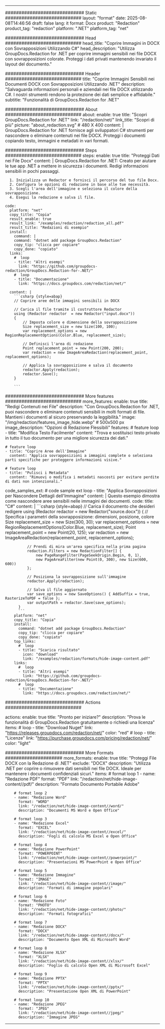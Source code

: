 
---
############################# Static ############################
layout: "format"
date:  2025-08-08T14:46:56
draft: false
lang: it
format: Docx
product: "Redaction"
product_tag: "redaction"
platform: ".NET"
platform_tag: "net"

############################# Head ############################
head_title: "Coprire Immagini in DOCX con Sovrapposizioni Utilizzando C#"
head_description: "Utilizza GroupDocs.Redaction for .NET per coprire immagini sensibili nei file DOCX con sovrapposizioni colorate. Proteggi i dati privati mantenendo invariato il layout del documento."

############################# Header ############################
title: "Coprire Immagini Sensibili nei Documenti DOCX con Sovrapposizioni Utilizzando .NET" 
description: "Salvaguarda informazioni personali e aziendali nei file DOCX utilizzando C#. I nostri strumenti rendono la protezione dei dati semplice e affidabile."
subtitle: "Funzionalità di GroupDocs.Redaction for .NET" 

############################# About ############################
about:
    enable: true
    title: "Scopri GroupDocs.Redaction for .NET"
    link: "/redaction/net/"
    link_title: "Scopri di più"
    picture: "about_redaction.svg" # 480 X 400
    content: |
       GroupDocs.Redaction for .NET fornisce agli sviluppatori C# strumenti per nascondere o eliminare contenuti nei file DOCX. Proteggi i documenti copiando testo, immagini e metadati in vari formati.

############################# Steps ############################
steps:
    enable: true
    title: "Proteggi Dati nei File Docx"
    content: |
      GroupDocs.Redaction for .NET: Creato per aiutare le tue app .NET a mettere in sicurezza i documenti. Redigi informazioni sensibili in pochi passaggi.
      
      1. Inizializza un Redactor e fornisci il percorso del tuo file Docx.
      2. Configura le opzioni di redazione in base alle tue necessità.
      3. Scegli l'area dell'immagine e seleziona il colore della sovrapposizione.
      4. Esegui la redazione e salva il file.
   
    code:
      platform: "net"
      copy_title: "Copia"
      result_enable: true
      result_link: "/examples/redaction/redaction_all.pdf"
      result_title: "Redazioni di esempio"
      install:
        command: |
        command: "dotnet add package GroupDocs.Redaction"
        copy_tip: "clicca per copiare"
        copy_done: "copiato"
      links:
        #  loop
        - title: "Altri esempi"
          link: "https://github.com/groupdocs-redaction/GroupDocs.Redaction-for-.NET/"
        #  loop
        - title: "Documentazione"
          link: "https://docs.groupdocs.com/redaction/net/"
          
      content: |
        ```csharp {style=abap}
        // Coprire aree delle immagini sensibili in DOCX

        // Carica il file tramite il costruttore Redactor
        using (Redactor redactor  = new Redactor("input.docx"))
        {
            // Imposta colore e dimensione della sovrapposizione
            Size replacement_size = new Size(100, 100);
            var replacement_options = new RegionReplacementOptions(Color.Blue, replacement_size);

            // Definisci l'area di redazione
            Point replacement_point = new Point(200, 200);
            var redaction = new ImageAreaRedaction(replacement_point, replacement_options);
            
            // Applica la sovrapposizione e salva il documento
            redactor.Apply(redaction);
            redactor.Save();
        }
        
        ```            


############################# More features ############################
more_features:
  enable: true
  title: "Redigi Contenuti nei File"
  description: "Con GroupDocs.Redaction for .NET, puoi nascondere o eliminare contenuti sensibili in molti formati di file. Mantieni i documenti al sicuro preservando la leggibilità."
  image: "/img/redaction/features_image_hide.webp" # 500x500 px
  image_description: "Opzioni di Redazione Flessibili"
  features:
    # feature loop
    - title: "Modifica Testo Facilmente"
      content: "Trova e sostituisci testo privato in tutto il tuo documento per una migliore sicurezza dei dati."

    # feature loop
    - title: "Coprire Aree dell'Immagine"
      content: "Applica sovrapposizioni a immagini complete o seleziona parti specifiche per proteggere informazioni visive."

    # feature loop
    - title: "Pulisci i Metadata"
      content: "Rimuovi o modifica i metadati nascosti per evitare perdite di dati non intenzionali."
      
  code_samples_ext:
    # code sample ext loop
    - title: "Applica Sovrapposizioni per Nascondere Dettagli dell'Immagine"
      content: |
        Questo esempio dimostra come nascondere aree sensibili nelle immagini dei documenti.
      code:
        title: "C#"
        content: |
          ```csharp {style=abap}
          //  Carica il documento che desideri redigere
          using (Redactor redactor  = new Redactor("source.docx"))
          {
              // Specifica i parametri della sovrapposizione: dimensioni, posizione, colore
              Size replacement_size = new Size(300, 30);
              var replacement_options = new RegionReplacementOptions(Color.Blue, replacement_size);
              Point replacement_point = new Point(20, 125);
              var redaction = new ImageAreaRedaction(replacement_point, replacement_options);
 
              // Prendi di mira un'area specifica nella prima pagina
              redaction.Filters = new RedactionFilter[] {
                  new PageRangeFilter(PageSeekOrigin.Begin, 0, 1),
                  new PageAreaFilter(new Point(0, 300), new Size(600, 600))
              };

              // Posiziona la sovrapposizione sull'immagine
              redactor.Apply(redaction);

              // Salva il file aggiornato
              var save_options = new SaveOptions() { AddSuffix = true, RasterizeToPDF = false };
              var outputPath = redactor.Save(save_options);
          }
          ```
        platform: "net"
        copy_title: "Copia"
        install:
          command: "dotnet add package GroupDocs.Redaction"
          copy_tip: "clicca per copiare"
          copy_done: "copiato"
        top_links:
          #  loop
          - title: "Scarica risultato"
            icon: "download"
            link: "/examples/redaction/formats/hide-image-content.pdf"
        links:
          #  loop
          - title: "Altri esempi"
            link: "https://github.com/groupdocs-redaction/GroupDocs.Redaction-for-.NET/"
          #  loop
          - title: "Documentazione"
            link: "https://docs.groupdocs.com/redaction/net/"


############################# Actions ############################

actions:
  enable: true
  title: "Pronto per iniziare?"
  description: "Prova le funzionalità di GroupDocs.Redaction gratuitamente o richiedi una licenza"
  items:
    #  loop
    - title: "Download Nuget"
      link: "https://releases.groupdocs.com/redaction/net/"
      color: "red"
        #  loop
    - title: "Licenze"
      link: "https://purchase.groupdocs.com/pricing/redaction/net/"
      color: "light"


############################# More Formats #####################
more_formats:
    enable: true
    title: "Proteggi File DOCX con la Redazione di .NET"
    exclude: "DOCX"
    description: "Utilizza .NET per coprire o rimuovere dati sensibili nei file DOCX. Ideale per mantenere i documenti confidenziali sicuri."
    items: 
        # format loop 1
        - name: "Redazione PDF"
          format: "PDF"
          link: "/redaction/net/hide-image-content//pdf/"
          description: "Formato Documento Portabile Adobe"

        # format loop 2
        - name: "Redazione Word"
          format: "WORD"
          link: "/redaction/net/hide-image-content//word/"
          description: "Documenti MS Word e Open Office"
          
        # format loop 3
        - name: "Redazione Excel"
          format: "EXCEL"
          link: "/redaction/net/hide-image-content//excel/"
          description: "Fogli di calcolo MS Excel e Open Office"

        # format loop 4
        - name: "Redazione PowerPoint"
          format: "POWERPOINT"
          link: "/redaction/net/hide-image-content//powerpoint/"
          description: "Presentazioni MS PowerPoint e Open Office"

        # format loop 5
        - name: "Redazione Immagine"
          format: "IMAGE"
          link: "/redaction/net/hide-image-content//image/"
          description: "Formati di immagine popolari"

        # format loop 6
        - name: "Redazione Foto"
          format: "PHOTO"
          link: "/redaction/net/hide-image-content//photo/"
          description: "Formati fotografici"

        # format loop 7
        - name: "Redazione DOCX"
          format: "DOCX"
          link: "/redaction/net/hide-image-content//docx/"
          description: "Documento Open XML di Microsoft Word"
          
        # format loop 8
        - name: "Redazione XLSX"
          format: "XLSX"
          link: "/redaction/net/hide-image-content//xlsx/"
          description: "Foglio di calcolo Open XML di Microsoft Excel"
          
        # format loop 9
        - name: "Redazione PPTX"
          format: "PPTX"
          link: "/redaction/net/hide-image-content//pptx/"
          description: "Presentazione Open XML di PowerPoint"

        # format loop 10
        - name: "Redazione JPEG"
          format: "JPEG"
          link: "/redaction/net/hide-image-content//jpeg/"
          description: "Immagine JPEG"


---